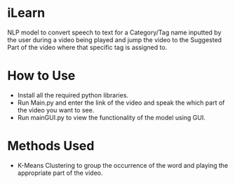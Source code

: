 # iLearn
NLP model to convert speech to text for a Category/Tag name inputted by the user during a video being played and jump the video to the Suggested Part of the video where that specific tag is assigned to.

# How to Use
- Install all the required python libraries.
- Run Main.py and enter the link of the video and speak the which part of the video you want to see.
- Run mainGUI.py to view the functionality of the model using GUI.

# Methods Used
- K-Means Clustering to group the occurrence of the word and playing the appropriate part of the video.
